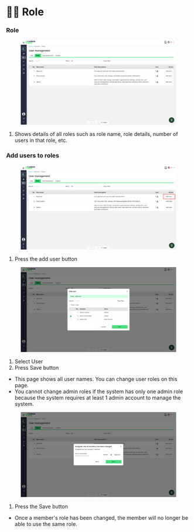 # 🧑‍💻 Role

### Role

<figure><img src="../../.gitbook/assets/image (7) (1) (1).png" alt=""><figcaption></figcaption></figure>

1. Shows details of all roles such as role name, role details, number of users in that role, etc.

### Add users to roles

<figure><img src="../../.gitbook/assets/image (12).png" alt=""><figcaption></figcaption></figure>

1. Press the add user button

<figure><img src="../../.gitbook/assets/image (1) (1) (1) (1) (1) (1) (1).png" alt=""><figcaption></figcaption></figure>

1. Select User
2. Press Save button

* This page shows all user names. You can change user roles on this page.
* You cannot change admin roles if the system has only one admin role because the system requires at least 1 admin account to manage the system.

<figure><img src="../../.gitbook/assets/image (2) (1) (1) (1) (1).png" alt=""><figcaption></figcaption></figure>

1. Press the Save button

* Once a member's role has been changed, the member will no longer be able to use the same role.
